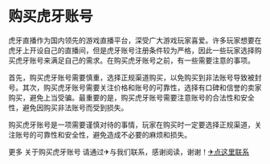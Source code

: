 # 购买虎牙账号

虎牙直播作为国内领先的游戏直播平台，深受广大游戏玩家喜爱。许多玩家想要在虎牙上开设自己的直播间，但是虎牙账号注册条件较为严格，因此一些玩家选择购买虎牙账号来满足自己的需求。在购买虎牙账号之前，有一些需要注意的事项。

首先，购买虎牙账号需要慎重，选择正规渠道购买，以免购买到非法账号导致被封号。其次，购买虎牙账号需要关注价格和账号的可靠性，选择有口碑和信誉的卖家购买，避免上当受骗。最重要的是，购买虎牙账号需要注意账号的合法性和安全性，避免因购买非法账号而受到损失。

购买虎牙账号是一项需要谨慎对待的事情，玩家在购买时一定要选择正规渠道，关注账号的可靠性和安全性，避免造成不必要的麻烦和损失。

更多 关于购买虎牙账号 请通过✈与我们联系，感谢阅读，谢谢！[✈点这里联系](https://c.k02.cc)